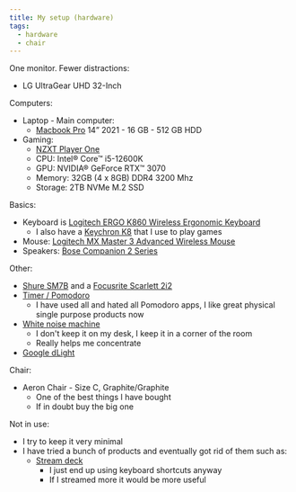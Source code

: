 ```yaml
---
title: My setup (hardware)
tags:
  - hardware
  - chair
---
```


One monitor. Fewer distractions:

- LG UltraGear UHD 32-Inch

Computers:

- Laptop - Main computer:
  - [Macbook Pro](https://www.apple.com/macbook-pro/) 14” 2021 - 16 GB - 512 GB
    HDD
- Gaming:
  - [NZXT Player One](https://nzxt.com)
  - CPU: Intel® Core™ i5-12600K
  - GPU: NVIDIA® GeForce RTX™ 3070
  - Memory: 32GB (4 x 8GB) DDR4 3200 Mhz
  - Storage: 2TB NVMe M.2 SSD

Basics:

- Keyboard is
  [Logitech ERGO K860 Wireless Ergonomic Keyboard](https://www.amazon.com/gp/product/B07ZWK2TQT/ref=ppx_yo_dt_b_search_asin_title?ie=UTF8&psc=1)
  - I also have a
    [Keychron K8](https://www.keychron.com/products/keychron-k8-tenkeyless-wireless-mechanical-keyboard)
    that I use to play games
- Mouse:
  [Logitech MX Master 3 Advanced Wireless Mouse](https://www.amazon.com/gp/product/B07S395RWD/ref=ppx_yo_dt_b_search_asin_title?ie=UTF8&psc=1)
- Speakers:
  [Bose Companion 2 Series](https://www.amazon.com/gp/product/B00CD1PTF0/ref=ppx_yo_dt_b_search_asin_title?ie=UTF8&psc=1)

Other:

- [Shure SM7B](https://www.amazon.com/gp/product/B0002E4Z8M/ref=ppx_yo_dt_b_search_asin_title?ie=UTF8&psc=1)
  and a
  [Focusrite Scarlett 2i2](https://www.amazon.com/gp/product/B07QR73T66/ref=ppx_yo_dt_b_search_asin_title?ie=UTF8&psc=1)
- [Timer / Pomodoro](https://www.amazon.com/gp/product/B08K9G2KS9/ref=ppx_yo_dt_b_search_asin_title?ie=UTF8&psc=1)
  - I have used all and hated all Pomodoro apps, I like great physical single
    purpose products now
- [White noise machine](https://www.amazon.com/gp/product/B002SMJQT4/ref=ppx_yo_dt_b_search_asin_title?ie=UTF8&psc=1)
  - I don't keep it on my desk, I keep it in a corner of the room
  - Really helps me concentrate
- [Google dLight](https://www.theverge.com/2022/2/13/22932202/google-smart-lamp-d-light)

Chair:

- Aeron Chair - Size C, Graphite/Graphite
  - One of the best things I have bought
  - If in doubt buy the big one

Not in use:

- I try to keep it very minimal
- I have tried a bunch of products and eventually got rid of them such as:
  - [Stream deck](https://www.elgato.com/us/en/p/stream-deck-xl)
    - I just end up using keyboard shortcuts anyway
    - If I streamed more it would be more useful
